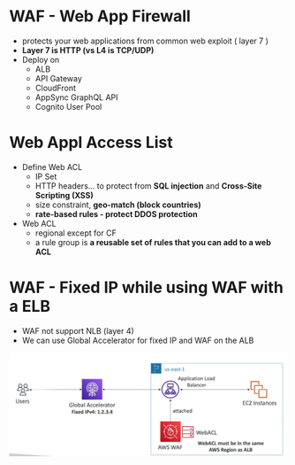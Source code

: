 # WAF - Web App Firewall

- protects your web applications from common web exploit ( layer 7 )
- **Layer 7 is HTTP (vs L4 is TCP/UDP)**
- Deploy on
    - ALB
    - API Gateway
    - CloudFront
    - AppSync GraphQL API
    - Cognito User Pool

# Web Appl Access  List

- Define Web ACL
    - IP Set
    - HTTP headers… to protect from **SQL injection** and **Cross-Site Scripting (XSS)**
    - size constraint, **geo-match (block countries)**
    - **rate-based rules - protect DDOS protection**
- Web ACL
    - regional except for CF
    - a rule group is **a reusable set of rules that you can add to a web ACL**

# WAF - Fixed IP while using WAF with a ELB

- WAF not support NLB (layer 4)
- We can use Global Accelerator for fixed IP and WAF on the ALB

![image.png](AWS%20Solution%20Architect%20188d3d175d2380879d8cf4a10c1b974c/SAA-C03%20Notes/WAF%20-%20Web%20App%20Firewall%2018bd3d175d2380b69482f4010ad104b7/image.png)